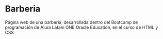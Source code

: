# Barberia
Página web de una barbería, desarrollada dentro del Bootcamp de programación de Alura Latam  ONE Oracle Education, en el curso de HTML y CSS
